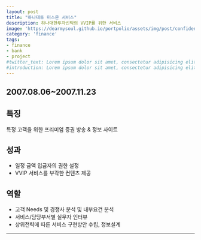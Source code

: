 ```yaml
---
layout: post
title: "하나대투 미스온 서비스"
description: 하나대한투자신탁의 VVIP를 위한 서비스
image: 'https://dearmysoul.github.io/portpolio/assets/img/post/confidential_800_400.jpg'
category: 'finance'
tags:
- finance
- bank
- project
#twitter_text: Lorem ipsum dolor sit amet, consectetur adipisicing elit.
#introduction: Lorem ipsum dolor sit amet, consectetur adipisicing elit, sed do eiusmod tempor incididunt ut labore et dolore magna aliqua.
---
```


## 2007.08.06~2007.11.23

## 특징
특정 고객을 위한 프리미엄 증권 방송 & 정보 사이트

## 성과
* 일정 금액 입금자의 권한 설정 
* VVIP 서비스를 부각한 컨텐츠 제공

## 역할
* 고객 Needs 및 경쟁사 분석 및 내부요건 분석
* 서비스/담당부서별 실무자 인터뷰
* 상위전략에 따른 서비스 구현방안 수립, 정보설계

-----
